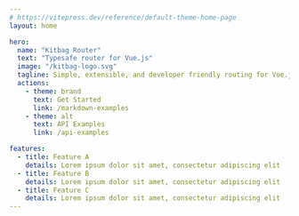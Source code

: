 ```yaml
---
# https://vitepress.dev/reference/default-theme-home-page
layout: home

hero:
  name: "Kitbag Router"
  text: "Typesafe router for Vue.js"
  image: "/kitbag-logo.svg"
  tagline: Simple, extensible, and developer friendly routing for Vue.js
  actions:
    - theme: brand
      text: Get Started
      link: /markdown-examples
    - theme: alt
      text: API Examples
      link: /api-examples

features:
  - title: Feature A
    details: Lorem ipsum dolor sit amet, consectetur adipiscing elit
  - title: Feature B
    details: Lorem ipsum dolor sit amet, consectetur adipiscing elit
  - title: Feature C
    details: Lorem ipsum dolor sit amet, consectetur adipiscing elit
---
```


